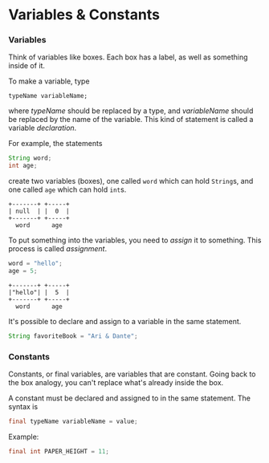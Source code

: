 # Variables & Constants

### Variables
Think of variables like boxes. Each box has a label, as well as something inside of it.

To make a variable, type
```
typeName variableName;
```
where *typeName* should be replaced by a type, and *variableName* should be replaced by the name of the variable. This kind of statement is called a variable *declaration*.

For example, the statements
```java
String word;
int age;
```
create two variables (boxes), one called `word` which can hold `String`s, and one called `age` which can hold `int`s.

```
+-------+ +-----+
| null  | |  0  |
+-------+ +-----+
  word      age
```

To put something into the variables, you need to *assign* it to something. This process is called *assignment*.

```java
word = "hello";
age = 5;
```

```
+-------+ +-----+
|"hello"| |  5  |
+-------+ +-----+
  word      age
```

It's possible to declare and assign to a variable in the same statement.

```java
String favoriteBook = "Ari & Dante";
```

### Constants
Constants, or final variables, are variables that are constant. Going back to the box analogy, you can't replace what's already inside the box.

A constant must be declared and assigned to in the same statement. The syntax is
```java
final typeName variableName = value;
```

Example:
```java
final int PAPER_HEIGHT = 11;
```
